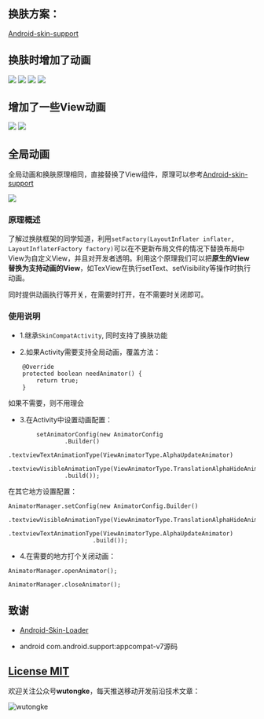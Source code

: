 ## 换肤方案：

[Android-skin-support](https://github.com/ximsfei/Android-skin-support)

## 换肤时增加了动画

![](https://github.com/wutongke/AndroidSkinAnimator/blob/master/gif/5.gif)
![](https://github.com/wutongke/AndroidSkinAnimator/blob/master/gif/6.gif)
![](https://github.com/wutongke/AndroidSkinAnimator/blob/master/gif/7.gif)
![](https://github.com/wutongke/AndroidSkinAnimator/blob/master/gif/8.gif)


## 增加了一些View动画

![](https://github.com/wutongke/AndroidSkinAnimator/blob/master/gif/9.gif)
![](https://github.com/wutongke/AndroidSkinAnimator/blob/master/gif/10.gif)

## 全局动画

全局动画和换肤原理相同，直接替换了View组件，原理可以参考[Android-skin-support](https://github.com/ximsfei/Android-skin-support)

![](https://github.com/wutongke/AndroidSkinAnimator/blob/master/gif/11.gif)

### 原理概述

了解过换肤框架的同学知道，利用```setFactory(LayoutInflater inflater, LayoutInflaterFactory factory)```可以在不更新布局文件的情况下替换布局中View为自定义View，并且对开发者透明。利用这个原理我们可以把**原生的View替换为支持动画的View**，如TexView在执行setText、setVisibility等操作时执行动画。

同时提供动画执行等开关，在需要时打开，在不需要时关闭即可。

### 使用说明

* 1.继承```SkinCompatActivity```, 同时支持了换肤功能

* 2.如果Activity需要支持全局动画，覆盖方法：

```
    @Override
    protected boolean needAnimator() {
        return true;
    }
```
如果不需要，则不用理会

* 3.在Activity中设置动画配置：

```
        setAnimatorConfig(new AnimatorConfig
                .Builder()
                .textviewTextAnimationType(ViewAnimatorType.AlphaUpdateAnimator)
                .textviewVisibleAnimationType(ViewAnimatorType.TranslationAlphaHideAnimator)
                .build());
```

在其它地方设置配置：
```
AnimatorManager.setConfig(new AnimatorConfig.Builder()
                        .textviewVisibleAnimationType(ViewAnimatorType.TranslationAlphaHideAnimator)
                        .textviewTextAnimationType(ViewAnimatorType.AlphaUpdateAnimator)
                        .build());
```

* 4.在需要的地方打个关闭动画：

```
AnimatorManager.openAnimator();

AnimatorManager.closeAnimator();
```


## 致谢

* [Android-Skin-Loader](https://github.com/fengjundev/Android-Skin-Loader)

* android com.android.support:appcompat-v7源码

## [License MIT](LICENSE)


欢迎关注公众号**wutongke**，每天推送移动开发前沿技术文章：

![wutongke](http://upload-images.jianshu.io/upload_images/1407686-8f64e33d76075d40.png?imageMogr2/auto-orient/strip%7CimageView2/2/w/1240)
